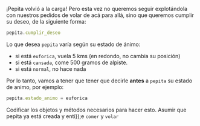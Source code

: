 ¡Pepita volvió a la carga! Pero esta vez no queremos seguir explotándola con nuestros pedidos de volar de acá para allá, sino que  queremos cumplir su deseo, de la siguiente forma:

```javascript
pepita.cumplir_deseo
```
Lo que desea `pepita` varía según su estado de ánimo:

* si está `euforica`, vuela 5 kms (en redondo, no cambia su posición)
* si está `cansada`, come 500 gramos de alpiste.
* si está `normal`, no hace nada

Por lo tanto, vamos a tener que tener que decirle **antes** a `pepita` su estado de animo, por ejemplo:

```javascript
pepita.estado_animo = euforica
```

Codificar los objetos y métodos necesarios para hacer esto. Asumir que pepita ya está creada y enti});e `comer` y `volar`